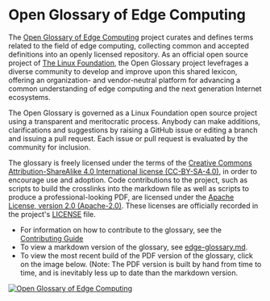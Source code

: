 # Open Glossary of Edge Computing

The [Open Glossary of Edge Computing](./edge-glossary.md) project curates and defines terms related to the field of edge computing, collecting common and accepted definitions into an openly licensed repository. As an official open source project of [The Linux Foundation](https://www.linuxfoundation.org/), the Open Glossary project levefrages a diverse community to develop and improve upon this shared lexicon, offering an organization- and vendor-neutral platform for advancing a common understanding of edge computing and the next generation Internet ecosystems.

The Open Glossary is governed as a Linux Foundation open source project using a transparent and meritocratic process. Anybody can make additions, clarifications and suggestions by raising a GitHub issue or editing a branch and issuing a pull request. Each issue or pull request is evaluated by the community for inclusion. 

The glossary is freely licensed under the terms of the [Creative Commons Attribution-ShareAlike 4.0 International license (CC-BY-SA-4.0)](https://creativecommons.org/licenses/by-sa/4.0/), in order to encourage use and adoption. Code contributions to the project, such as scripts to build the crosslinks into the markdown file as well as scripts to produce a professional-looking PDF, are licensed under the [Apache License, version 2.0 (Apache-2.0)](https://www.apache.org/licenses/LICENSE-2.0.html). These licenses are officially recorded in the project's [LICENSE](./LICENSE) file.

* For information on how to contribute to the glossary, see the [Contributing Guide](./CONTRIBUTING.md)
* To view a markdown version of the glossary, see [edge-glossary.md](./edge-glossary.md).
* To view the most recent build of the PDF version of the glossary, click on the image below. (Note: The PDF version is built by hand from time to time, and is inevitably less up to date than the markdown version.

[![Open Glossary of Edge Computing](https://www.stateoftheedge.com/wp-content/uploads/2018/06/open-glossary-cover-789x1024.png)](https://edge.docsend.com/view/msw7pqn)

